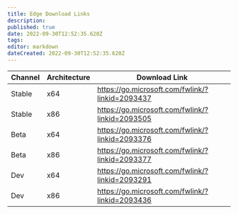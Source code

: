 ```yaml
---
title: Edge Download Links
description: 
published: true
date: 2022-09-30T12:52:35.620Z
tags: 
editor: markdown
dateCreated: 2022-09-30T12:52:35.620Z
---
```


|Channel|Architecture|Download Link|
|-|-|-|
|Stable|x64|https://go.microsoft.com/fwlink/?linkid=2093437|
|Stable|x86|https://go.microsoft.com/fwlink/?linkid=2093505|
|Beta|x64|https://go.microsoft.com/fwlink/?linkid=2093376|
|Beta|x86|https://go.microsoft.com/fwlink/?linkid=2093377|
|Dev|x64|https://go.microsoft.com/fwlink/?linkid=2093291|
|Dev|x86|https://go.microsoft.com/fwlink/?linkid=2093436|

